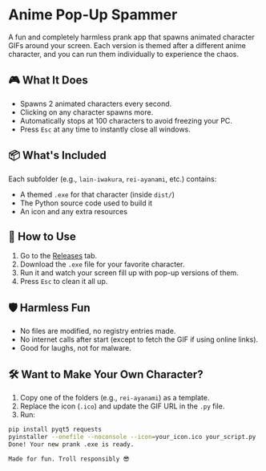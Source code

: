 
# Anime Pop-Up Spammer

A fun and completely harmless prank app that spawns animated character GIFs around your screen. Each version is themed after a different anime character, and you can run them individually to experience the chaos.

## 🎮 What It Does

- Spawns 2 animated characters every second.
- Clicking on any character spawns more.
- Automatically stops at 100 characters to avoid freezing your PC.
- Press `Esc` at any time to instantly close all windows.

## 📦 What's Included

Each subfolder (e.g., `lain-iwakura`, `rei-ayanami`, etc.) contains:
- A themed `.exe` for that character (inside `dist/`)
- The Python source code used to build it
- An icon and any extra resources

## 🚀 How to Use

1. Go to the [Releases](https://github.com/YOUR_USERNAME/YOUR_REPO/releases) tab.
2. Download the `.exe` file for your favorite character.
3. Run it and watch your screen fill up with pop-up versions of them.
4. Press `Esc` to clean it all up.

## 🛡 Harmless Fun

- No files are modified, no registry entries made.
- No internet calls after start (except to fetch the GIF if using online links).
- Good for laughs, not for malware.

## 🛠 Want to Make Your Own Character?

1. Copy one of the folders (e.g., `rei-ayanami`) as a template.
2. Replace the icon (`.ico`) and update the GIF URL in the `.py` file.
3. Run:
```bash
pip install pyqt5 requests
pyinstaller --onefile --noconsole --icon=your_icon.ico your_script.py
Done! Your new prank .exe is ready.

Made for fun. Troll responsibly 😎
